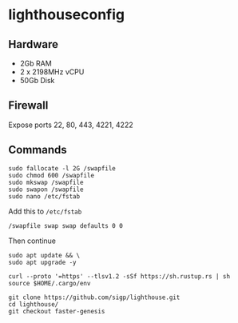 # lighthouseconfig

## Hardware

- 2Gb RAM
- 2 x 2198MHz vCPU
- 50Gb Disk

## Firewall

Expose ports 22, 80, 443, 4221, 4222

## Commands
```
sudo fallocate -l 2G /swapfile
sudo chmod 600 /swapfile
sudo mkswap /swapfile
sudo swapon /swapfile
sudo nano /etc/fstab
```
Add this to `/etc/fstab`
```
/swapfile swap swap defaults 0 0
```
Then continue
```
sudo apt update && \
sudo apt upgrade -y

curl --proto '=https' --tlsv1.2 -sSf https://sh.rustup.rs | sh
source $HOME/.cargo/env

git clone https://github.com/sigp/lighthouse.git
cd lighthouse/
git checkout faster-genesis






```
